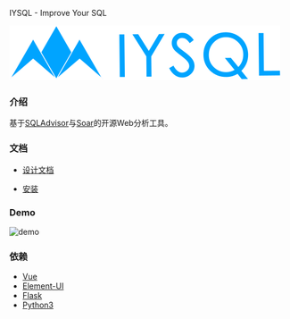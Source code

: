 IYSQL - Improve Your SQL

![logo](./docs/images/logo.svg)

### 介绍

基于[SQLAdvisor](https://github.com/Meituan-Dianping/SQLAdvisor)与[Soar](https://github.com/XiaoMi/soar)的开源Web分析工具。

### 文档

- [设计文档](https://github.com/influx-code/iysql/blob/master/docs/design.md)

- [安装](https://github.com/influx-code/iysql/blob/master/docs/install.md)

### Demo

![demo](./docs/images/demo.png)

### 依赖

- [Vue](http://vuejs.org)
- [Element-UI](https://element.eleme.io/#/)
- [Flask](http://flask.pocoo.org/)
- [Python3](https://www.python.org)